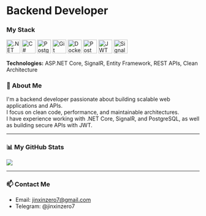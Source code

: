 # Backend Developer

### My Stack

<p align="left">
  <a href="https://dotnet.microsoft.com/" target="_blank" rel="noreferrer"><img src="https://skillicons.dev/icons?i=dotnet" width="36" height="36" alt=".NET" /></a>
  <a href="https://docs.microsoft.com/en-us/dotnet/csharp/" target="_blank" rel="noreferrer"><img src="https://skillicons.dev/icons?i=cs" width="36" height="36" alt="C#" /></a>
  <a href="https://www.postgresql.org/" target="_blank" rel="noreferrer"><img src="https://skillicons.dev/icons?i=postgresql" width="36" height="36" alt="PostgreSQL" /></a>
  <a href="https://git-scm.com/" target="_blank" rel="noreferrer"><img src="https://skillicons.dev/icons?i=git" width="36" height="36" alt="Git" /></a>
  <a href="https://www.docker.com/" target="_blank" rel="noreferrer"><img src="https://skillicons.dev/icons?i=docker" width="36" height="36" alt="Docker" /></a>
  <a href="https://www.postman.com/" target="_blank" rel="noreferrer"><img src="https://skillicons.dev/icons?i=postman" width="36" height="36" alt="Postman" /></a>
  <a href="https://jwt.io/" target="_blank" rel="noreferrer"><img src="https://skillicons.dev/icons?i=jwt" width="36" height="36" alt="JWT" /></a>
  <a href="https://dotnet.microsoft.com/apps/aspnet/signalr" target="_blank" rel="noreferrer"><img src="https://skillicons.dev/icons?i=signalr" width="36" height="36" alt="SignalR" /></a>
</p>

**Technologies:** ASP.NET Core, SignalR, Entity Framework, REST APIs, Clean Architecture

### 👋 About Me

I'm a backend developer passionate about building scalable web applications and APIs.  
I focus on clean code, performance, and maintainable architectures.  
I have experience working with .NET Core, SignalR, and PostgreSQL, as well as building secure APIs with JWT.

---

### 📊 My GitHub Stats

<a href="http://www.github.com/jinxinzero7">
  <img src="https://github-readme-streak-stats.herokuapp.com/?user=jinxinzero7&stroke=ffffff&background=171717&ring=0891b2&fire=0891b2&currStreakNum=ffffff&currStreakLabel=0891b2&sideNums=ffffff&sideLabels=ffffff&dates=ffffff&hide_border=true" />
</a>

---

### 📫 Contact Me

- Email: jinxinzero7@gmail.com  
- Telegram: @jinxinzero7
